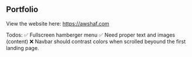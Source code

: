 ## Portfolio

View the website here: https://awshaf.com


Todos:
✅  Fullscreen hamberger menu
✅  Need proper text and images (content)
❌  Navbar should contrast colors when scrolled beyound the first landing page. 